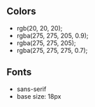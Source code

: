 
## Colors
 
- rgb(20, 20, 20);
- rgba(275, 275, 205, 0.9);
- rgba(275, 275, 205);
- rgba(275, 275, 275, 0.7);

## Fonts

- sans-serif
- base size: 18px
